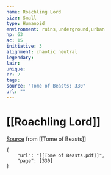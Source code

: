 ```yaml
---
name: Roachling Lord
size: Small
type: Humanoid
environment: ruins,underground,urban
hp: 63
ac: 15
initiative: 3
alignment: chaotic neutral
legendary: 
lair: 
unique: 
cr: 2
tags: 
source: "Tome of Beasts: 330"
url: ""
---
```

# [[Roachling Lord]]

[Source](zotero://open-pdf/library/items/ULEQWHJM?page=330) from [[Tome of Beasts]]

```pdf
{
	"url": "[[Tome of Beasts.pdf]]",
	"page": [330]
}
```

